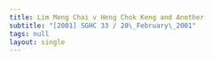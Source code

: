 ```yaml
---
title: Lim Meng Chai v Heng Chok Keng and Another
subtitle: "[2001] SGHC 33 / 20\_February\_2001"
tags: null
layout: single
---
```


